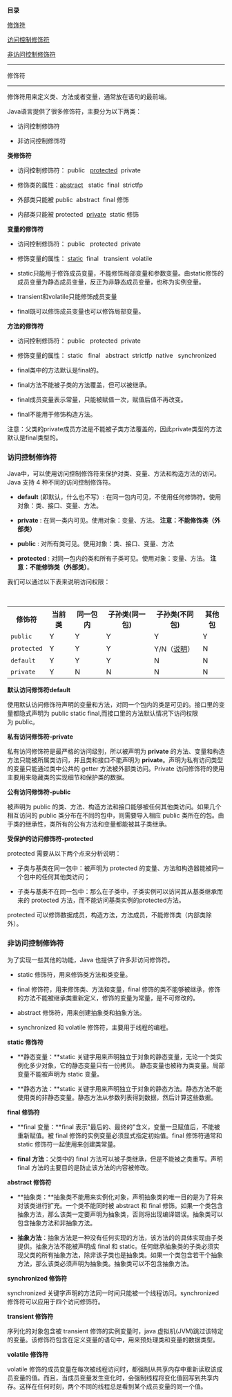 **目录**

[修饰符](#t0)

[访问控制修饰符](#t1)

[非访问控制修饰符](#t2)

* * *

修饰符
---

修饰符用来定义类、方法或者变量，通常放在语句的最前端。

Java语言提供了很多修饰符，主要分为以下两类：

*   访问控制修饰符
*   非访问控制修饰符

**类修饰符**

*   访问控制修饰符： public   [protected](https://so.csdn.net/so/search?q=protected&spm=1001.2101.3001.7020)  private
    
*   修饰类的属性：[abstract](https://so.csdn.net/so/search?q=abstract&spm=1001.2101.3001.7020)   static  final  strictfp
    
*   外部类只能被 public  abstract  final 修饰
    
*   内部类只能被 protected  [private](https://so.csdn.net/so/search?q=private&spm=1001.2101.3001.7020)  static 修饰
    

**变量的修饰符**

*   访问控制修饰符： public   protected  private
    
*   修饰变量的属性： [static](https://so.csdn.net/so/search?q=static&spm=1001.2101.3001.7020)  final   transient  volatile
    
*   static只能用于修饰成员变量，不能修饰局部变量和参数变量。由static修饰的成员变量为静态成员变量，反正为非静态成员变量，也称为实例变量。
    
*   transient和volatile只能修饰成员变量
    
*   final既可以修饰成员变量也可以修饰局部变量。
    

**方法的修饰符**

*   访问控制修饰符： public   protected  private
    
*   修饰变量的属性： static   final   abstract  strictfp  native   synchronized
    
*   final类中的方法默认是final的。 
    
*   final方法不能被子类的方法覆盖，但可以被继承。 
    
*   final成员变量表示常量，只能被赋值一次，赋值后值不再改变。 
    
*   final不能用于修饰构造方法。
    

注意：父类的private成员方法是不能被子类方法覆盖的，因此private类型的方法默认是final类型的。

### 访问控制修饰符

Java中，可以使用访问控制修饰符来保护对类、变量、方法和构造方法的访问。Java 支持 4 种不同的访问控制修饰符。

*   **default** (即默认，什么也不写）: 在同一包内可见，不使用任何修饰符。使用对象：类、接口、变量、方法。
    
*   **private** : 在同一类内可见。使用对象：变量、方法。 **注意：不能修饰类（外部类）**
    
*   **public** : 对所有类可见。使用对象：类、接口、变量、方法
    
*   **protected** : 对同一包内的类和所有子类可见。使用对象：变量、方法。 **注意：不能修饰类（外部类）**。
    

我们可以通过以下表来说明访问权限：

<table><caption id="accesscontrol-levels">&nbsp;</caption><tbody><tr><th>修饰符</th><th>当前类</th><th>同一包内</th><th>子孙类(同一包)</th><th>子孙类(不同包)</th><th>其他包</th></tr><tr><td><code style="user-select: auto;" onclick="mdcp.copyCode(event)">public</code></td><td>Y</td><td>Y</td><td>Y</td><td>Y</td><td>Y</td></tr><tr><td><code style="user-select: auto;" onclick="mdcp.copyCode(event)">protected</code></td><td>Y</td><td>Y</td><td>Y</td><td>Y/N（<a href="https://www.runoob.com/java/java-modifier-types.html#protected-desc" target="_blank" one-link-mark="yes">说明</a>）</td><td>N</td></tr><tr><td><code style="user-select: auto;" onclick="mdcp.copyCode(event)">default</code></td><td>Y</td><td>Y</td><td>Y</td><td>N</td><td>N</td></tr><tr><td><code style="user-select: auto;" onclick="mdcp.copyCode(event)">private</code></td><td>Y</td><td>N</td><td>N</td><td>N</td><td>N</td></tr></tbody></table>

**默认访问修饰符default**

使用默认访问修饰符声明的变量和方法，对同一个包内的类是可见的。接口里的变量都隐式声明为 public static final,而接口里的方法默认情况下访问权限为 public。

**私有访问修饰符-private**

私有访问修饰符是最严格的访问级别，所以被声明为 **private** 的方法、变量和构造方法只能被所属类访问，并且类和接口不能声明为 **private**。声明为私有访问类型的变量只能通过类中公共的 getter 方法被外部类访问。Private 访问修饰符的使用主要用来隐藏类的实现细节和保护类的数据。

**公有访问修饰符-public**

被声明为 public 的类、方法、构造方法和接口能够被任何其他类访问。如果几个相互访问的 public 类分布在不同的包中，则需要导入相应 public 类所在的包。由于类的继承性，类所有的公有方法和变量都能被其子类继承。

**受保护的访问修饰符-protected**

protected 需要从以下两个点来分析说明：

*   子类与基类在同一包中：被声明为 protected 的变量、方法和构造器能被同一个包中的任何其他类访问；
    
*   子类与基类不在同一包中：那么在子类中，子类实例可以访问其从基类继承而来的 protected 方法，而不能访问基类实例的protected方法。
    

protected 可以修饰数据成员，构造方法，方法成员，不能修饰类（内部类除外）。

### 非访问控制修饰符

为了实现一些其他的功能，Java 也提供了许多非访问修饰符。

*   static 修饰符，用来修饰类方法和类变量。
*   final 修饰符，用来修饰类、方法和变量，final 修饰的类不能够被继承，修饰的方法不能被继承类重新定义，修饰的变量为常量，是不可修改的。
*   abstract 修饰符，用来创建抽象类和抽象方法。
*   synchronized 和 volatile 修饰符，主要用于线程的编程。

**static 修饰符**

*   **静态变量：**static 关键字用来声明独立于对象的静态变量，无论一个类实例化多少对象，它的静态变量只有一份拷贝。 静态变量也被称为类变量。局部变量不能被声明为 static 变量。
    
*   **静态方法：**static 关键字用来声明独立于对象的静态方法。静态方法不能使用类的非静态变量。静态方法从参数列表得到数据，然后计算这些数据。
    

**final 修饰符**

*   **final 变量：**final 表示"最后的、最终的"含义，变量一旦赋值后，不能被重新赋值。被 final 修饰的实例变量必须显式指定初始值。final 修饰符通常和 static 修饰符一起使用来创建类常量。
*   **final 方法**：父类中的 final 方法可以被子类继承，但是不能被之类重写。声明 final 方法的主要目的是防止该方法的内容被修改。

**abstract 修饰符**

*   **抽象类：**抽象类不能用来实例化对象，声明抽象类的唯一目的是为了将来对该类进行扩充。一个类不能同时被 abstract 和 final 修饰。如果一个类包含抽象方法，那么该类一定要声明为抽象类，否则将出现编译错误。抽象类可以包含抽象方法和非抽象方法。
*   **抽象方法**：抽象方法是一种没有任何实现的方法，该方法的的具体实现由子类提供。抽象方法不能被声明成 final 和 static。任何继承抽象类的子类必须实现父类的所有抽象方法，除非该子类也是抽象类。如果一个类包含若干个抽象方法，那么该类必须声明为抽象类。抽象类可以不包含抽象方法。

**synchronized 修饰符**

synchronized 关键字声明的方法同一时间只能被一个线程访问。synchronized 修饰符可以应用于四个访问修饰符。

**transient 修饰符**

序列化的对象包含被 transient 修饰的实例变量时，java 虚拟机(JVM)跳过该特定的变量。该修饰符包含在定义变量的语句中，用来预处理类和变量的数据类型。

**volatile 修饰符**

volatile 修饰的成员变量在每次被线程访问时，都强制从共享内存中重新读取该成员变量的值。而且，当成员变量发生变化时，会强制线程将变化值回写到共享内存。这样在任何时刻，两个不同的线程总是看到某个成员变量的同一个值。
